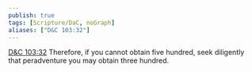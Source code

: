 ```yaml
---
publish: true
tags: [Scripture/DaC, noGraph]
aliases: ["D&C 103:32"]
---
```

[D&C 103:32](https://churchofjesuschrist.org/study/scriptures/dc-testament/dc/103?lang=eng&id=p32#p32) Therefore, if you cannot obtain five hundred, seek diligently that peradventure you may obtain three hundred.
